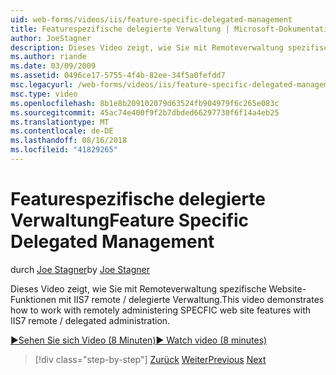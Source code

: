 ```yaml
---
uid: web-forms/videos/iis/feature-specific-delegated-management
title: Featurespezifische delegierte Verwaltung | Microsoft-Dokumentation
author: JoeStagner
description: Dieses Video zeigt, wie Sie mit Remoteverwaltung spezifische Website-Funktionen mit IIS7 remote / delegierte Verwaltung.
ms.author: riande
ms.date: 03/09/2009
ms.assetid: 0496ce17-5755-4f4b-82ee-34f5a0fefdd7
msc.legacyurl: /web-forms/videos/iis/feature-specific-delegated-management
msc.type: video
ms.openlocfilehash: 8b1e8b209102079d63524fb904979f6c265e083c
ms.sourcegitcommit: 45ac74e400f9f2b7dbded66297730f6f14a4eb25
ms.translationtype: MT
ms.contentlocale: de-DE
ms.lasthandoff: 08/16/2018
ms.locfileid: "41829265"
---
```

<a name="feature-specific-delegated-management"></a><span data-ttu-id="abdaa-103">Featurespezifische delegierte Verwaltung</span><span class="sxs-lookup"><span data-stu-id="abdaa-103">Feature Specific Delegated Management</span></span>
====================
<span data-ttu-id="abdaa-104">durch [Joe Stagner](https://github.com/JoeStagner)</span><span class="sxs-lookup"><span data-stu-id="abdaa-104">by [Joe Stagner](https://github.com/JoeStagner)</span></span>

<span data-ttu-id="abdaa-105">Dieses Video zeigt, wie Sie mit Remoteverwaltung spezifische Website-Funktionen mit IIS7 remote / delegierte Verwaltung.</span><span class="sxs-lookup"><span data-stu-id="abdaa-105">This video demonstrates how to work with remotely administering SPECFIC web site features with IIS7 remote / delegated administration.</span></span>

[<span data-ttu-id="abdaa-106">&#9654;Sehen Sie sich Video (8 Minuten)</span><span class="sxs-lookup"><span data-stu-id="abdaa-106">&#9654; Watch video (8 minutes)</span></span>](https://channel9.msdn.com/Blogs/ASP-NET-Site-Videos/feature-specific-delegated-management)

> [!div class="step-by-step"]
> <span data-ttu-id="abdaa-107">[Zurück](working-with-iis7-deligated-admin.md)
> [Weiter](troubleshooting-production-aspnet-apps.md)</span><span class="sxs-lookup"><span data-stu-id="abdaa-107">[Previous](working-with-iis7-deligated-admin.md)
[Next](troubleshooting-production-aspnet-apps.md)</span></span>
